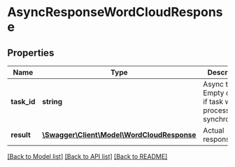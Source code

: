 # AsyncResponseWordCloudResponse

## Properties
Name | Type | Description | Notes
------------ | ------------- | ------------- | -------------
**task_id** | **string** | Async task Id. Empty or null if task was processed synchronously | [optional] 
**result** | [**\Swagger\Client\Model\WordCloudResponse**](WordCloudResponse.md) | Actual response | [optional] 

[[Back to Model list]](../README.md#documentation-for-models) [[Back to API list]](../README.md#documentation-for-api-endpoints) [[Back to README]](../README.md)



